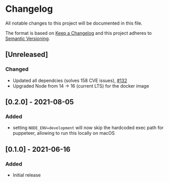 # Changelog
All notable changes to this project will be documented in this file.

The format is based on [Keep a Changelog](https://keepachangelog.com/en/1.0.0/)
and this project adheres to [Semantic Versioning](https://semver.org/spec/v2.0.0.html).

## [Unreleased]
### Changed
- Updated all dependcies (solves 158 CVE issues), [#132](https://github.com/lh-innovationhub/pdf-render/pull/132)
- Upgraded Node from 14 -> 16 (current LTS) for the docker image

## [0.2.0] - 2021-08-05
### Added
- setting `NODE_ENV=development` will now skip the hardcoded exec path for puppeteer, allowing to run this locally on macOS

## [0.1.0] - 2021-06-16
### Added
- Initial release
